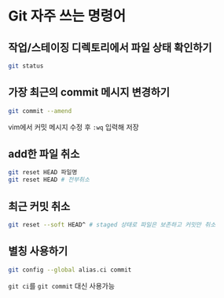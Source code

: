 # Git 자주 쓰는 명령어

## 작업/스테이징 디렉토리에서 파일 상태 확인하기

```bash
git status
```

## 가장 최근의 commit 메시지 변경하기

```bash
git commit --amend
```

vim에서 커밋 메시지 수정 후 `:wq` 입력해 저장

## add한 파일 취소

```bash
git reset HEAD 파일명
git reset HEAD # 전부취소
```

## 최근 커밋 취소

```bash
git reset --soft HEAD^ # staged 상태로 파일은 보존하고 커밋만 취소
```

## 별칭 사용하기

```bash
git config --global alias.ci commit
```

`git ci`를 `git commit` 대신 사용가능
